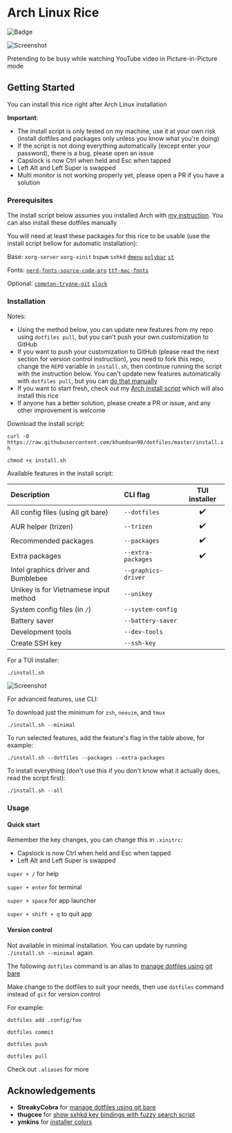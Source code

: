 # Arch Linux Rice

![Badge](https://gitlab.com/khuedoan/dotfiles/badges/master/pipeline.svg)

![Screenshot](https://i.imgur.com/K02TzjR.jpg)

Pretending to be busy while watching YouTube video in Picture-in-Picture mode

## Getting Started

You can install this rice right after Arch Linux installation

**Important**:

- The install script is only tested on my machine, use it at your own risk (install dotfiles and packages only unless you know what you're doing)
- If the script is not doing everything automatically (except enter your password), there is a bug, please open an issue
- Capslock is now Ctrl when held and Esc when tapped
- Left Alt and Left Super is swapped
- Multi monitor is not working properly yet, please open a PR if you have a solution

### Prerequisites

The install script below assumes you installed Arch with [my instruction](https://github.com/khuedoan98/archguide). You can also install these dotfiles manually

You will need at least these packages for this rice to be usable (use the install script bellow for automatic installation):

Base:
`xorg-server`
`xorg-xinit`
`bspwm`
`sxhkd`
[`dmenu`](https://github.com/khuedoan98/dmenu)
[`polybar`](https://aur.archlinux.org/packages/polybar/)
[`st`](https://github.com/khuedoan98/st)

Fonts:
[`nerd-fonts-source-code-pro`](https://aur.archlinux.org/packages/nerd-fonts-source-code-pro/)
[`ttf-mac-fonts`](https://aur.archlinux.org/packages/ttf-mac-fonts/)

Optional:
[`compton-tryone-git`](https://aur.archlinux.org/packages/compton-tryone-git/)
[`slock`](https://github.com/khuedoan98/slock)

### Installation

Notes:

- Using the method below, you can update new features from my repo using `dotfiles pull`, but you can't push your own customization to GitHub
- If you want to push your customization to GitHub (please read the next section for version control instruction), you need to fork this repo, change the `REPO` variable in `install.sh`, then continue running the script with the instruction below. You can't update new features automatically with `dotfiles pull`, but you can [do that manually](https://help.github.com/en/github/collaborating-with-issues-and-pull-requests/syncing-a-fork)
- If you want to start fresh, check out my [Arch install script](https://github.com/khuedoan98/archguide/blob/master/install.sh) which will also install this rice
- If anyone has a better solution, please create a PR or issue, and any other improvement is welcome

Download the install script:

`curl -O https://raw.githubusercontent.com/khuedoan98/dotfiles/master/install.sh`

`chmod +x install.sh`

Available features in the install script:

| Description                           | CLI flag            | TUI installer      |
| :------------------------------------ | :-----------------  | :----------------: |
| All config files (using git bare)     | `--dotfiles`        | :heavy_check_mark: |
| AUR helper (trizen)                   | `--trizen  `        | :heavy_check_mark: |
| Recommended packages                  | `--packages`        | :heavy_check_mark: |
| Extra packages                        | `--extra-packages`  | :heavy_check_mark: |
| Intel graphics driver and Bumblebee   | `--graphics-driver` |                    |
| Unikey is for Vietnamese input method | `--unikey`          |                    |
| System config files (in `/`)          | `--system-config `  |                    |
| Battery saver                         | `--battery-saver`   |                    |
| Development tools                     | `--dev-tools    `   |                    |
| Create SSH key                        | `--ssh-key      `   |                    |

For a TUI installer:

`./install.sh`

![Screenshot](https://i.imgur.com/EBTG8mx.jpg)

For advanced features, use CLI:

To download just the minimum for `zsh`, `neovim`, and `tmux`

`./install.sh --minimal`

To run selected features, add the feature's flag in the table above, for example:

`./install.sh --dotfiles --packages --extra-packages`

To install everything (don't use this if you don't know what it actually does, read the script first):

`./install.sh --all`

### Usage

#### Quick start

Remember the key changes, you can change this in `.xinitrc`:

- Capslock is now Ctrl when held and Esc when tapped
- Left Alt and Left Super is swapped

`super + /`         for help

`super + enter`     for terminal

`super + space`     for app launcher

`super + shift + q` to quit app

#### Version control

Not available in minimal installation.
You can update by running `./install.sh --minimal` again.

The following `dotfiles` command is an alias to [manage dotfiles using git bare](https://news.ycombinator.com/item?id=11070797)

Make change to the dotfiles to suit your needs, then use `dotfiles` command instead of `git` for version control

For example:

`dotfiles add .config/foo`

`dotfiles commit`

`dotfiles push`

`dotfiles pull`

Check out `.aliases` for more

## Acknowledgements

- **StreakyCobra** for [manage dotfiles using git bare](https://news.ycombinator.com/item?id=11070797)
- **thugcee** for [show sxhkd key bindings with fuzzy search script](https://www.reddit.com/r/bspwm/comments/aejyze/tip_show_sxhkd_keybindings_with_fuzzy_search/)
- **ymkins** for [installer colors](https://gist.github.com/ymkins/bb0885326f3e38850bc444d89291987a)
